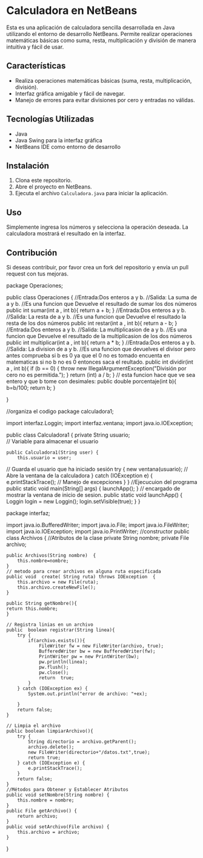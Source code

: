 # Calculadora en NetBeans

Esta es una aplicación de calculadora sencilla desarrollada en Java utilizando el entorno de desarrollo NetBeans. Permite realizar operaciones matemáticas básicas como suma, resta, multiplicación y división de manera intuitiva y fácil de usar.

## Características
- Realiza operaciones matemáticas básicas (suma, resta, multiplicación, división).
- Interfaz gráfica amigable y fácil de navegar.
- Manejo de errores para evitar divisiones por cero y entradas no válidas.

## Tecnologías Utilizadas
- Java
- Java Swing para la interfaz gráfica
- NetBeans IDE como entorno de desarrollo

## Instalación
1. Clona este repositorio.
2. Abre el proyecto en NetBeans.
3. Ejecuta el archivo `Calculadora.java` para iniciar la aplicación.

## Uso
Simplemente ingresa los números y selecciona la operación deseada. La calculadora mostrará el resultado en la interfaz.

## Contribución
Si deseas contribuir, por favor crea un fork del repositorio y envía un pull request con tus mejoras.




package Operaciones;

public class Operaciones {
   //Entrada:Dos enteros a y b.
//Salida: La suma de a y b.
//Es una funcion que Devuelve el resultado de sumar los dos números
    public int sumar(int a , int b){
        return a + b;
    }
    //Entrada:Dos enteros a y b.
//Salida: La resta de a y b.
//Es una funcion que Devuelve el resultado la resta de los dos números
    public int restar(int a , int b){
        return a - b;
    }
    //Entrada:Dos enteros a y b.
//Salida: La multiplicasion de a y b.
//Es una funcion que Devuelve el resultado de la multiplicasion de los dos números
    public int multiplicar(int a , int b){
        return a * b;
    }
    //Entrada:Dos enteros a y b.
//Salida: La division de a y b.
//Es una funcion que devuelves el divisor pero antes comprueba si b es 0 ya que el 0 no es tomado encuenta en matematicas si no b no es 0 entonces saca el reultado.
    public int dividir(int a , int b){
        if (b == 0) {
            throw new IllegalArgumentException("División por cero no es permitida.");
        }
        return (int) a / b;
    }
    // esta funcion hace que ve sea entero y que b tome con desimales:
    public double porcentaje(int b){
        b=b/100;
        return b;
    }
    
}




//organiza el codigo
package calculadora1;

import interfaz.Loggin;
import interfaz.ventana;
import java.io.IOException;

public class Calculadora1 {
    private String usuario;  
// Variable para almacenar el usuario

    public Calculadora1(String user) {
        this.usuario = user;  
// Guarda el usuario que ha iniciado sesión
        try {
            new ventana(usuario); 
// Abre la ventana de la calculadora
        } catch (IOException e) {
            e.printStackTrace(); 
// Manejo de excepciones
        }
    }
//Ejecucuion del programa
    public static void main(String[] args) {
        launchApp();
    }
// encargado de mostrar la ventana de inicio de sesion.
    public static void launchApp() {
        Loggin login = new Loggin();
        login.setVisible(true);
    }
}





package interfaz;

import java.io.BufferedWriter;
import java.io.File;
import java.io.FileWriter;
import java.io.IOException;
import java.io.PrintWriter;
//constructor
public class Archivos  {
    //Atributos de la clase
    private String nombre;
    private File archivo;

    public Archivos(String nombre)  {
        this.nombre=nombre;      
    }
    // metodo para crear archivos en alguna ruta especificada
    public void  create( String ruta) throws IOException  {
        this.archivo = new File(ruta);
        this.archivo.createNewFile();        
    }
 
    public String getNombre(){
    return this.nombre;
    }
    
    // Registra linias en un archivo
    public  boolean registrar(String linea){
        try {
            if(archivo.exists()){
                FileWriter fw = new FileWriter(archivo, true);
                BufferedWriter bw = new BufferedWriter(fw);
                PrintWriter pw = new PrintWriter(bw);
                pw.println(linea);
                pw.flush();
                pw.close();
                return  true;
            }
        } catch (IOException ex) {
            System.out.println("error de archivo: "+ex);
               
        }
        return false;
    }
    
    // Limpia el archivo 
    public boolean limpiarArchivo(){
        try {
            String directorio = archivo.getParent();
            archivo.delete();
            new FileWriter(directorio+"/datos.txt",true);
            return true;
        } catch (IOException e) {
            e.printStackTrace();
        }
        return false;
    }
    //Métodos para Obtener y Establecer Atributos
    public void setNombre(String nombre) {
        this.nombre = nombre;
    }
    public File getArchivo() {
        return archivo;
    }
    public void setArchivo(File archivo) {
        this.archivo = archivo;
    }
}



